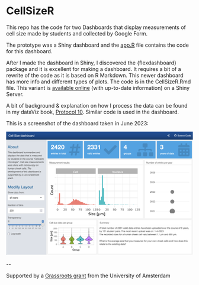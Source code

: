 # CellSizeR
 
 This repo has the code for two Dashboards that display measurements of cell size made by students and collected by Google Form.


The prototype was a Shiny dashboard and the [app.R](app.R) file contains the code for this dashboard.

After I made the dashboard in Shiny, I discovered the {flexdashboard} package and it is excellent for making a dashboard. It requires a bit of a rewrite of the code as it is based on R Markdown. This newer dashboard has more info and different types of plots. The code is in the CellSizeR.Rmd file. This variant is [available online](https://amsterdamstudygroup.shinyapps.io/CellSizeR/) (with up-to-date information) on a Shiny Server.

A bit of background & explanation on how I process the data can be found in my dataViz book, [Protocol 10](https://joachimgoedhart.github.io/DataViz-protocols/complete-protocols.html#protocol-10). Similar code is used in the dashboard.

This is a screenshot of the dashboard taken in June 2023:

![](Dashboard.png)
 
 
 --
 

Supported by a [Grassroots grant](https://icto.uva.nl/grassroots/grassroots.html) from the University of Amsterdam
